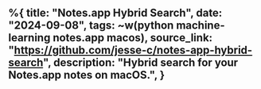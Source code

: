 %{
    title: "Notes.app Hybrid Search",
    date: "2024-09-08",
    tags: ~w(python machine-learning notes.app macos),
    source_link: "https://github.com/jesse-c/notes-app-hybrid-search",
    description: "Hybrid search for your Notes.app notes on macOS.",
}
---
